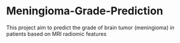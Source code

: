 # Meningioma-Grade-Prediction
This project aim to predict the grade of brain tumor (meningioma) in patients based on MRI radiomic features
